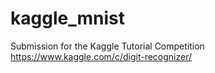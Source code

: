 # kaggle_mnist
Submission for the Kaggle Tutorial Competition https://www.kaggle.com/c/digit-recognizer/
